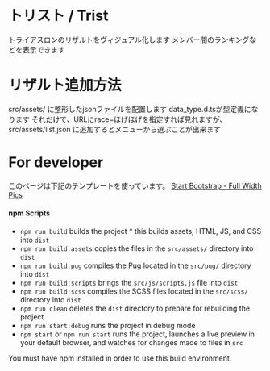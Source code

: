 # トリスト / Trist

トライアスロンのリザルトをヴィジュアル化します
メンバー間のランキングなどを表示できます

# リザルト追加方法

src/assets/ に整形したjsonファイルを配置します
data_type.d.tsが型定義になります
それだけで、URLにrace=ほげほげを指定すれば見れますが、 src/assets/list.json に追加するとメニューから選ぶことが出来ます

# For developer

このページは下記のテンプレートを使っています。
[Start Bootstrap - Full Width Pics](https://startbootstrap.com/template/full-width-pics/)

#### npm Scripts

* `npm run build` builds the project * this builds assets, HTML, JS, and CSS into `dist`
* `npm run build:assets` copies the files in the `src/assets/` directory into `dist`
* `npm run build:pug` compiles the Pug located in the `src/pug/` directory into `dist`
* `npm run build:scripts` brings the `src/js/scripts.js` file into `dist`
* `npm run build:scss` compiles the SCSS files located in the `src/scss/` directory into `dist`
* `npm run clean` deletes the `dist` directory to prepare for rebuilding the project
* `npm run start:debug` runs the project in debug mode
* `npm start` or `npm run start` runs the project, launches a live preview in your default browser, and watches for changes made to files in `src`

You must have npm installed in order to use this build environment.

